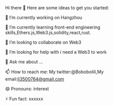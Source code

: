 Hi there 👋 Here are some ideas to get you started:

🔭 I’m currently working on Hangzhou

🌱 I’m currently learning front-end engineering skills,Ethers.js,Web3.js,solidity,react,rust.

👯 I’m looking to collaborate on Web3

🤔 I’m looking for help with i need a Web3 to work

💬 Ask me about ...

📫 How to reach me: My twitter:@Bobobolili,My email:li3500764@gmail.com

😄 Pronouns: interest

⚡ Fun fact: xxxxxx
